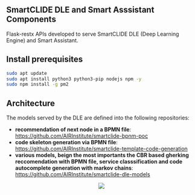 ## SmartCLIDE DLE and Smart Asssistant Components

Flask-restx APIs developed to serve SmartCLIDE DLE (Deep Learning Engine) and Smart Assistant.

## Install prerequisites

```bash
sudo apt update
sudo apt install python3 python3-pip nodejs npm -y
sudo npm install -g pm2
```

## Architecture

The models served by the DLE are defined into the following repositories:
- **recommendation of next node in a BPMN file**: https://github.com/AIRInstitute/smartclide-bpnm-poc
- **code skeleton generation via BPMN file**: https://github.com/AIRInstitute/smartclide-template-code-generation
- **various models, beign the most importants the CBR based gherking reccomendation with BPMN file, service classsification and code autocomplete generation with markov chains**: https://github.com/AIRInstitute/smartclide-dle-models

<div align="center">
  <img src="https://github.com/AIRInstitute/smartclide-dle/blob/main/_static/architecture.jpg" hspace="20">
</div>

